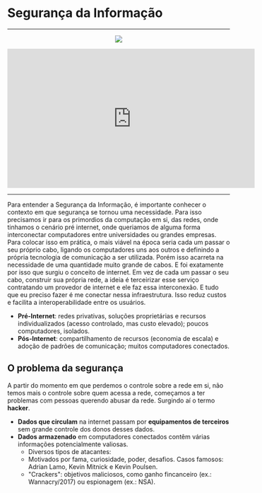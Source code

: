 # Segurança da Informação

---

<p align="center">
  <a href="https://www.youtube.com/watch?v=JrVS7YsGw8w">
    <img src="http://img.youtube.com/vi/JrVS7YsGw8w/0.jpg">
  </a>
</p>

<iframe width="560" height="315" src="https://www.youtube.com/embed/JrVS7YsGw8w" frameborder="0" allow="accelerometer; autoplay; encrypted-media; gyroscope; picture-in-picture" allowfullscreen></iframe>

---

Para entender a Segurança da Informação, é importante conhecer o contexto em que segurança se tornou uma necessidade. Para isso precisamos ir para os primordios da computação em si, das redes, onde tinhamos o cenário pré internet, onde queriamos de alguma forma interconectar computadores entre universidades ou grandes empresas.
Para colocar isso em prática, o mais viável na época seria cada um passar o seu próprio cabo, ligando os computadores uns aos outros e definindo a própria tecnologia de comunicação a ser utilizada. Porém isso acarreta na necessidade de uma quantidade muito grande de cabos. E foi exatamente por isso que surgiu o conceito de internet. Em vez de cada um passar o seu cabo, construir sua própria rede, a ideia é terceirizar esse serviço contratando um provedor de internet e ele faz essa interconexão. E tudo que eu preciso fazer é me conectar nessa infraestrutura.
Isso reduz custos e facilita a interoperabilidade entre os usuários.

- **Pré-Internet**: redes privativas, soluções proprietárias e recursos individualizados (acesso controlado, mas custo elevado); poucos computadores, isolados.
- **Pós-Internet**: compartilhamento de recursos (economia de escala) e adoção de padrões de comunicação; muitos computadores conectados.

## O problema da segurança

A partir do momento em que perdemos o controle sobre a rede em si, não temos mais o controle sobre quem acessa a rede, começamos a ter problemas com pessoas querendo abusar da rede. Surgindo aí o termo **hacker**.

- **Dados que circulam** na internet passam por **equipamentos de terceiros** sem grande controle dos donos desses dados.
- **Dados armazenado** em computadores conectados contêm várias informações potencialmente valiosas.
  - Diversos tipos de atacantes:
  - Motivados por fama, curiosidade, poder, desafios. Casos famosos: Adrian Lamo, Kevin Mitnick e Kevin Poulsen.
  - "Crackers": objetivos maliciosos, como ganho fincanceiro (ex.: Wannacry/2017) ou espionagem (ex.: NSA).
